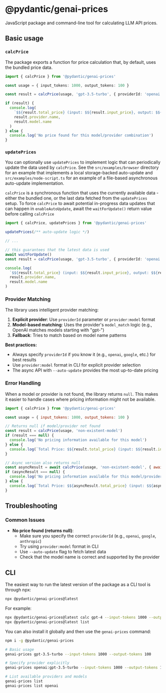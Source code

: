 # @pydantic/genai-prices

JavaScript package and command-line tool for calculating LLM API prices.

## Basic usage

### `calcPrice`

The package exports a function for price calculation that, by default, uses the bundled price data.

```ts
import { calcPrice } from '@pydantic/genai-prices'

const usage = { input_tokens: 1000, output_tokens: 100 }

const result = calcPrice(usage, 'gpt-3.5-turbo', { providerId: 'openai' })

if (result) {
  console.log(
    `$${result.total_price} (input: $${result.input_price}, output: $${result.output_price})`,
    result.provider.name,
    result.model.name
  )
} else {
  console.log('No price found for this model/provider combination')
}
```

### `updatePrices`

You can optionally use `updatePrices` to implement logic that can periodically update the data used by `calcPrice`.
See the `src/examples/browser` directory for an example that implements a local storage-backed auto-update and `src/examples/node-script.ts` for an example of a file-based asynchronous auto-update implementation.

`calcPrice` is a synchronous function that uses the currently available data - either the bundled one, or the last data fetched from the `updatePrices` setup. To force `calcPrice` to await potential in-progress data updates that can happen in `enableAutoUpdate`, await the `waitForUpdate()` return value before calling `calcPrice`

```ts
import { calcPrice, updatePrices } from '@pydantic/genai-prices'

updatePrices(/** auto-update logic */)

// ...

// this guarantees that the latest data is used
await waitForUpdate()
const result = calcPrice(usage, 'gpt-3.5-turbo', { providerId: 'openai' })

console.log(
  `$${result.total_price} (input: $${result.input_price}, output: $${result.output_price})`,
  result.provider.name,
  result.model.name
)
```

### Provider Matching

The library uses intelligent provider matching:

1. **Explicit provider**: Use `providerId` parameter or `provider:model` format
2. **Model-based matching**: Uses the provider's `model_match` logic (e.g., OpenAI matches models starting with "gpt-")
3. **Fallback**: Tries to match based on model name patterns

**Best practices:**

- Always specify `providerId` if you know it (e.g., `openai`, `google`, etc.) for best results
- Use `provider:model` format in CLI for explicit provider selection
- The async API with `--auto-update` provides the most up-to-date pricing

### Error Handling

When a model or provider is not found, the library returns `null`. This makes it easier to handle cases where pricing information might not be available.

```js
import { calcPrice } from '@pydantic/genai-prices'

const usage = { input_tokens: 1000, output_tokens: 100 }

// Returns null if model/provider not found
const result = calcPrice(usage, 'non-existent-model')
if (result === null) {
  console.log('No pricing information available for this model')
} else {
  console.log(`Total Price: $${result.total_price} (input: $${result.input_price}, output: $${result.output_price})`)
}

// Async version also returns null
const asyncResult = await calcPrice(usage, 'non-existent-model', { awaitAutoUpdate: true, providerId: 'unknown-provider' })
if (asyncResult === null) {
  console.log('No pricing information available for this model/provider combination')
} else {
  console.log(`Total Price: $${asyncResult.total_price} (input: $${asyncResult.input_price}, output: $${asyncResult.output_price})`)
}
```

## Troubleshooting

### Common Issues

- **No price found (returns null)**:
  - Make sure you specify the correct `providerId` (e.g., `openai`, `google`, `anthropic`)
  - Try using `provider:model` format in CLI
  - Use `--auto-update` flag to fetch latest data
  - Check that the model name is correct and supported by the provider

## CLI

The easiest way to run the latest version of the package as a CLI tool is through npx:

```bash
npx @pydantic/genai-prices@latest
```

For example:

```bash
npx @pydantic/genai-prices@latest calc gpt-4 --input-tokens 1000 --output-tokens 500
npx @pydantic/genai-prices@latest list
```

You can also install it globally and then use the `genai-prices` command:

```bash
npm i -g @pydantic/genai-prices
```

```bash
# Basic usage
genai-prices gpt-3.5-turbo --input-tokens 1000 --output-tokens 100

# Specify provider explicitly
genai-prices openai:gpt-3.5-turbo --input-tokens 1000 --output-tokens 100

# List available providers and models
genai-prices list
genai-prices list openai
```
